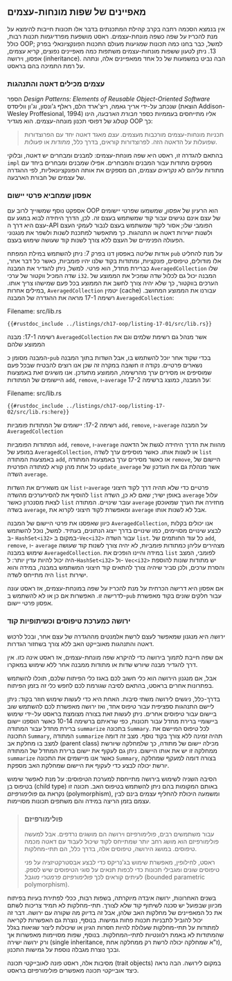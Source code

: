 ## מאפיינים של שפות מונחות-עצמים

אין בנמצא הסכמה רחבה בקרב קהילת המתכנתים בדבר אלו תכונות חייבות להימצא על מנת להכריז על שפה כשפה מונחת-עצמים. ראסט מושפעת מפרדיגמות תכנות רבות, כולל OOP; למשל, כבר בחנו כמה תכונות שמגיעות מעולם התכנות הפונקציונאלי בפרק 13. ניתן לטעון ששפות מונחות-עצמים משתפות כמה מאפיינים נפוצים, קריא עצמים, אפסון, וירושה (inheritance). הבה נביט במשמעות של כל אחד ממאפיינים אלה, ונתהה על רמת התמיכה בהם בראסט.

### עצמים מכילים דאטה והתנהגות

הספר *Design Patterns: Elements of Reusable Object-Oriented Software* שנכתב על-ידי אריך גאמה, ריצ'ארד הלם, ראלף ג'ונסון, וג'ון ווליסדס (הוצאת Addison-Wesley Proffesional, 1994) אליו מתייחסים בעממיות כספר *חבורת הארבעה*, הינו קטלוג של דפוסי תכנון מונחה-עצמים. הוא מגדיר OOP כך:

> תכניות מונחות-עצמים מורכבות מעצמים. *עצם* מאגד דאטה יחד עם הפרוצדורות שפועלות על הדאטה הזה. לפרוצדורות קוראים, בדרך כלל, *מתודות* או *פעולות*.

בהתאם להגדרה זו, ראסט היא שפה מונחת-עצמים: למבנים ומבחרים יש דאטה, ובלוקי `impl` מספקים מתודות עבור המבנים והמבחרים. אפילו שמבנים ומבחרים ביחד עם מתודות עליהם לא *נקראים* עצמים, הם מספקים את אותה הפונקציונאליות, לפי ההגדרה של עצמים של חבורת הארבעה.

### אפסון שמחביא פרטי יישום

אספקט נוסף שמשוייך לרוב עם OOP הוא הרעיון של *אפסון*, שמשמעו שפרטי יישומים של עצם אינם נגישים עבור קוד שמשתמש בעצם זה. לכן, הדרך היחידה לבוא במגע עם עצם היא דרך ה-API הפומבי שלו; אסור לקוד שמשתמש בעצם לנבור לעמקי העצם ולשנות ישירות דאטה או התנהגות. כך מתאפשר למתכנת לשנות ולשפר את מנגנוני הפעולה הפנימיים של העצם ללא צורך לשנות קוד שעושה שימוש בעצם.

אודות שליטה באפסון דנו בפרק 7: ניתן להשתמש במילת המפתח `pub` על מנת להחליט אלו מודולים, טיפוסים, פונקציות, ומתודות בקוד שלנו יהיו פומביות, כאשר כל דבר אחר, כברירת מחדל, הוא פרטי. למשל, ניתן להגדיר את המבנה `AveragedCollection` שלו שדה המכיל ווקטור של ערכי `i32`. המבנה יכול גם לכלול שדה שמכיל את הממוצע של הערכים בווקטור, כך שלא יהיה צורך לחשב את הממוצע בכל פעם שמישהו צריך אותו. במילים אחרות, `AveragedCollection` יטמין (cache) עבורנו את הממוצע המחושב. רשימה 17-1 מראה את ההגדרה של המבנה `AveragedCollection`:

<span class="filename">Filename: src/lib.rs</span>

```rust,noplayground
{{#rustdoc_include ../listings/ch17-oop/listing-17-01/src/lib.rs}}
```


<span class="caption">רשימה 17-1: מבנה `AveragedCollection` אשר מנהל גם רשימת שלמים וגם את הממוצע שלהם</span>

המבנה מסומן כ-`pub` בכדי שקוד אחר יוכל להשתמש בו, אבל השדות בתוך המבנה נשארים פרטיים. נקודה זו חשובה במקרה זה שכן אנו רוצים להבטיח שבכל פעם שמוסיפים או מסירים ערך מהרשימה, הממוצע מתעדכן. אנו משיגים זאת באמצעות היישומים של המתודות `add`, `remove`, ו-`average` על המבנה, כמוצג ברשימה 17-2:

<span class="filename">Filename: src/lib.rs</span>

```rust,noplayground
{{#rustdoc_include ../listings/ch17-oop/listing-17-02/src/lib.rs:here}}
```


<span class="caption">רשימה 17-2: יישומים של המתודות פומביות `add`, `remove`, ו-`average` על המבנה `AveragedCollection`</span>

המתודות הפומביות `add`, `remove`, ו-`average` מהוות את הדרך היחידה לגשת אל הדאטה במופע של `AveragedCollection`, או לשנות אותו. כאשר מוסיפים ערך לשדה `list` באמצעות המתודה `add`, או כאשר מסירים ערך באמצעות המתודה `remove`, היישום של כל אחת מהן קורא למתודה הפרטית `update_average` אשר מנהלת גם את העדכון של השדה `average`.

אנו משאירים את השדות `list` ו-`average` פרטיים כדי שלא תהיה דרך לקוד חיצוני להוסיף את להסירערכים מהשדה `list` באופן ישיר; שאם לא כן, השדה `average` עלול לצאת מסנכרון כאשר `list` עובר שינויים. המתודה `average` מחזירה את הערך שמאוכסן בשדה `average`, ומאפשרת לקוד חיצוני לקרוא את `average` אבל לא לשנות אותו.

כיוון שאפסנו את פרטי היישום של המבנה `AveragedCollection`, אנו יכולים בקלות לבצע שינויים מסויימים, כמו שינויים בדרך ייצוג הנתונים, בעתיד. למשל, נוכל להשתמש ב- `HashSet<i32>` במקום ב-`Vec<i32>` עבור השדה `list`. כל עוד החותמים של `add`, `remove`, ו- `average` מצהירים עליהן כמתודות פומביות, לא יהיה צורך לשנות קוד שעושה שימוש במבנה `AveragedCollection`. במידה והיינו הופכים את `list` לפומבי, המצב היה יכול להיות עדין יותר: ל-`HashSet<i32>` ול- `Vec<i32>` יש מתודות שונות להוספת והסרת ערכים, ולכן סביר שיהיה צורך להתאים קוד חיצוני המשתמש במבנה, במידה והוא היה מתייחס לשדה `list` ישירות.

אם אפסון היא דרישה הכרחית על מנת להכריז על שפה במונחת-עצמים, אז ראסט עונה לדרישה זו. האפשרות אם כן או לא להשתמש ב-`pub` עבור חלקים שונים בקוד מאפשרת אפסון פרטי יישום.

### ירושה כמערכת טיפוסים וכשיתופיות קוד

*ירושה* היא מנגנון שמאפשר לעצם לרשת אלמנטים מההגדרה של עצם אחר, ובכל לרכוש דאטה והתנהגות מאובייקט האב ללא צורך בשחזור הגדרות.

אם שפה חייבת לתמוך בירושה כדי להיקרא שפה מונחת-עצמים, אז ראסט אינה כזו. אין דרך להגדיר מבנה שיורש שדות או מתודות ממבנה אחר ללא שימוש במאקרו.

אבל, אם מנגנון הירושה הוא כלי חשוב לכם באגז כלי הפיתוח שלכם, תוכלו להשתמש בפתרונות אחרים בראסט, בהתאם לסיבה שגורמת לכם לחפש כלי זה בזמן הפיתוח.

בדרך-כלל, ניגשים לירושה משתי סיבות. האחת היא כדי לעשות שימוש חוזר בקוד: ניתן ליישם התנהגות ספציפית עבור טיפוס אחד, ואז ירושה מאפשרת לכם להשתמש שוב ביישום עבור טיפוסים אחרים. ניתן לעשות זאת בצורה מצומצת בראסט על-ידי שימוש ביישומיי ברירת מחדל עבור תכונות, כפי שראיתם ברשימה 10-14 כאשר הוספנו יישום ברירת מחדל עבור המתודה `summarize` בתכונה `Summary`. לכל טיפוס המיישם את התכונה `Summary`, המתודה `summarize` תהיה זמינה ללא צורך בקוד נוסף. מצב זה דומה למצב בו מחלקת אב (parent class) מכילה יישום של מתודה, כך שלמחלקה שיורשת ממחלקה זו יש את אותו היישום. ניתן גם לעקוף את יישום ברירת המחדל של המתודה `summarize` כאשר אנו מיישמים את התכונה `Summary`, בצורה דומה למעקף שמחלקה יורשת יכולה לבצע כדי לעקוף את היישום שמחלקת האב מספקת.

הסיבה השניה לשימוש בירושה מתייחסת למערכת הטיפוסים: על מנת לאפשר שימוש בטיפוס בן (child type) באותם המקומות בהם ניתן להשתמש בטיפוס האב. תכונה זו נקראת גם *פולימורפיזם* (polymorphism), ומשמעה היכולת להחליף עצמים בינם לבין עצמם בזמן הריצה במידה והם משתפים תכונות מסויימות.

> ### פולימורפיזם
> 
> עבור משתמשים רבים, פולימורפיזם וירושה הם מושגים נרדפים. אבל למעשה פולימורפיזם הוא מושג רחב יותר שמתייחס לקוד שיכול לעבוד עם דאטה מכמה טיפוסים. במושג הירושה, טיפוסים אלה, בדרך כלל, הם תתי-מחלקות.
> 
> ראסט, לחילופין, מאפשרת שימוש בג'נריקס כדי לבצע אבסטרקטיזציה על פני טיפוסים שונים ומגבילי תכונות כדי לכפות תנאים על סוגי הטיפוסים שיש לספק. לעיתים קוראים לכך *פולימורפיזם פרמטרי מוגבל* (bounded parametric polymorphism).

בשנים האחרונות, ירושה איבדה מיוקרתה, בשפות רבות, ככלי לפתירת בעיות בפיתוח מכיוון שבפועל יש סכנה לשיתוף קוד שלא לצורך. תתי-מחלקות לא תמיד צריכות לשתם את כל המאפיינים של מחלקות האב שלהן, אבל זה בדיוק מה שקורה עם ירושה. דבר זה יכול להוביל לתבניות תכנות פחות גמישות. בנוסף, נוצרת גם האפשרות לקריאה למתודות על תתי-מחלקות שעלולת להיות חסרות הגיון או שיכולות ליצור שגיאות בגלל שהמתודות לא באמת רלוונטיות לתתי-המחלקות. בנוסף, שפות מסויימות מאפשרות אך ורק ירושה ישירה (single inheritance, ז"א שמחלקה יכולה לרשת רק ממחלקה אחת), ובכך נוצרת מגבלה נוספת על גמישות התכנון.

מסיבות אלה, ראסט פונה לאובייקטי תכונה (trait objects) במקום לירושה. הבה נראה כיצד אובייקטי תכונה מאפשרים פולימורפיזם בראסט.
